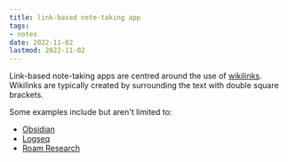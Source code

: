 ```yaml
---
title: link-based note-taking app
tags:
- notes
date: 2022-11-02
lastmod: 2022-11-02
---
```


Link-based note-taking apps are centred around the use of [wikilinks](wikilinks.md). Wikilinks are typically created by surrounding the text with double square brackets.

Some examples include but aren't limited to:

* [Obsidian](https://obsidian.md/)
* [Logseq](https://logseq.com/)
* [Roam Research](https://roamresearch.com/)
